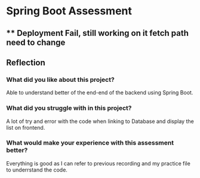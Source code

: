 # Spring Boot Assessment

## ** Deployment Fail, still working on it fetch path need to change

## Reflection

### What did you like about this project?
Able to understand better of the end-end of the backend using Spring Boot.

### What did you struggle with in this project?
A lot of try and error with the code when linking to Database and display the list on frontend.

### What would make your experience with this assessment better?
Everything is good as I can refer to previous recording and my practice file to underrstand the code.
